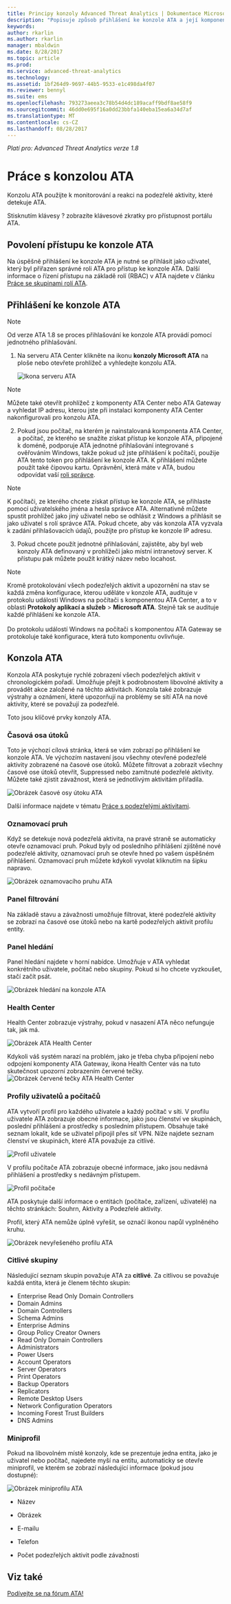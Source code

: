 ```yaml
---
title: Principy konzoly Advanced Threat Analytics | Dokumentace Microsoftu
description: "Popisuje způsob přihlášení ke konzole ATA a její komponenty."
keywords: 
author: rkarlin
ms.author: rkarlin
manager: mbaldwin
ms.date: 8/28/2017
ms.topic: article
ms.prod: 
ms.service: advanced-threat-analytics
ms.technology: 
ms.assetid: 1bf264d9-9697-44b5-9533-e1c498da4f07
ms.reviewer: bennyl
ms.suite: ems
ms.openlocfilehash: 793273aeea3c78b54d4dc189acaff9bdf8ae58f9
ms.sourcegitcommit: 46dd0e695f16a0dd23bbfa140eba15ea6a34d7af
ms.translationtype: MT
ms.contentlocale: cs-CZ
ms.lasthandoff: 08/28/2017
---
```

*Platí pro: Advanced Threat Analytics verze 1.8*



# <a name="working-with-the-ata-console"></a>Práce s konzolou ATA

Konzolu ATA použijte k monitorování a reakci na podezřelé aktivity, které detekuje ATA.

Stisknutím klávesy ? zobrazíte klávesové zkratky pro přístupnost portálu ATA. 

## <a name="enabling-access-to-the-ata-console"></a>Povolení přístupu ke konzole ATA
Na úspěšně přihlášení ke konzole ATA je nutné se přihlásit jako uživatel, který byl přiřazen správné roli ATA pro přístup ke konzole ATA. Další informace o řízení přístupu na základě rolí (RBAC) v ATA najdete v článku [Práce se skupinami rolí ATA](ata-role-groups.md).

## <a name="logging-into-the-ata-console"></a>Přihlášení ke konzole ATA

>[!NOTE]
 > Od verze ATA 1.8 se proces přihlašování ke konzole ATA provádí pomocí jednotného přihlašování.

1. Na serveru ATA Center klikněte na ikonu **konzoly Microsoft ATA** na ploše nebo otevřete prohlížeč a vyhledejte konzolu ATA.

    ![Ikona serveru ATA](media/ata-server-icon.png)

 >[!NOTE]
 > Můžete také otevřít prohlížeč z komponenty ATA Center nebo ATA Gateway a vyhledat IP adresu, kterou jste při instalaci komponenty ATA Center nakonfigurovali pro konzolu ATA.    

2.  Pokud jsou počítač, na kterém je nainstalovaná komponenta ATA Center, a počítač, ze kterého se snažíte získat přístup ke konzole ATA, připojené k doméně, podporuje ATA jednotné přihlašování integrované s ověřováním Windows, takže pokud už jste přihlášení k počítači, použije ATA tento token pro přihlášení ke konzole ATA. K přihlášení můžete použít také čipovou kartu. Oprávnění, která máte v ATA, budou odpovídat vaší [roli správce](ata-role-groups.md).

 > [!NOTE]
 > K počítači, ze kterého chcete získat přístup ke konzole ATA, se přihlaste pomocí uživatelského jména a hesla správce ATA. Alternativně můžete spustit prohlížeč jako jiný uživatel nebo se odhlásit z Windows a přihlásit se jako uživatel s rolí správce ATA. Pokud chcete, aby vás konzola ATA vyzvala k zadání přihlašovacích údajů, použijte pro přístup ke konzole IP adresu.

3. Pokud chcete použít jednotné přihlašování, zajistěte, aby byl web konzoly ATA definovaný v prohlížeči jako místní intranetový server. K přístupu pak můžete použít krátký název nebo locahost.

> [!NOTE]
> Kromě protokolování všech podezřelých aktivit a upozornění na stav se každá změna konfigurace, kterou uděláte v konzole ATA, audituje v protokolu událostí Windows na počítači s komponentou ATA Center, a to v oblasti **Protokoly aplikací a služeb** > **Microsoft ATA**. Stejně tak se audituje každé přihlášení ke konzole ATA.<br></br>  Do protokolu událostí Windows na počítači s komponentou ATA Gateway se protokoluje také konfigurace, která tuto komponentu ovlivňuje. 



## <a name="the-ata-console"></a>Konzola ATA

Konzola ATA poskytuje rychlé zobrazení všech podezřelých aktivit v chronologickém pořadí. Umožňuje přejít k podrobnostem libovolné aktivity a provádět akce založené na těchto aktivitách. Konzola také zobrazuje výstrahy a oznámení, které upozorňují na problémy se sítí ATA na nové aktivity, které se považují za podezřelé.

Toto jsou klíčové prvky konzoly ATA.


### <a name="attack-time-line"></a>Časová osa útoků

Toto je výchozí cílová stránka, která se vám zobrazí po přihlášení ke konzole ATA. Ve výchozím nastavení jsou všechny otevřené podezřelé aktivity zobrazené na časové ose útoků. Můžete filtrovat a zobrazit všechny časové ose útoků otevřít, Suppressed nebo zamítnuté podezřelé aktivity. Můžete také zjistit závažnost, která se jednotlivým aktivitám přiřadila.

![Obrázek časové osy útoku ATA](media/ATA-Suspicious-Activity-Timeline.jpg)

Další informace najdete v tématu [Práce s podezřelými aktivitami](working-with-suspicious-activities.md).

### <a name="notification-bar"></a>Oznamovací pruh

Když se detekuje nová podezřelá aktivita, na pravé straně se automaticky otevře oznamovací pruh. Pokud byly od posledního přihlášení zjištěné nové podezřelé aktivity, oznamovací pruh se otevře hned po vašem úspěšném přihlášení. Oznamovací pruh můžete kdykoli vyvolat kliknutím na šipku napravo.

![Obrázek oznamovacího pruhu ATA](media/notification-bar-1.7.png)

### <a name="filtering-panel"></a>Panel filtrování

Na základě stavu a závažnosti umožňuje filtrovat, které podezřelé aktivity se zobrazí na časové ose útoků nebo na kartě podezřelých aktivit profilu entity.

### <a name="search-bar"></a>Panel hledání

Panel hledání najdete v horní nabídce. Umožňuje v ATA vyhledat konkrétního uživatele, počítač nebo skupiny. Pokud si ho chcete vyzkoušet, stačí začít psát.

![Obrázek hledání na konzole ATA](media/ATA-console-search.png)

### <a name="health-center"></a>Health Center

Health Center zobrazuje výstrahy, pokud v nasazení ATA něco nefunguje tak, jak má.

![Obrázek ATA Health Center](media/ATA-Health-Issue.jpg)

Kdykoli váš systém narazí na problém, jako je třeba chyba připojení nebo odpojení komponenty ATA Gateway, ikona Health Center vás na tuto skutečnost upozorní zobrazením červené tečky. ![Obrázek červené tečky ATA Health Center](media/ATA-Health-Center-Alert-red-dot.png)

### <a name="user-and-computer-profiles"></a>Profily uživatelů a počítačů

ATA vytvoří profil pro každého uživatele a každý počítač v síti. V profilu uživatele ATA zobrazuje obecné informace, jako jsou členství ve skupinách, poslední přihlášení a prostředky s posledním přístupem. Obsahuje také seznam lokalit, kde se uživatel připojil přes síť VPN. Níže najdete seznam členství ve skupinách, které ATA považuje za citlivé.

![Profil uživatele](media/user-profile.png)

V profilu počítače ATA zobrazuje obecné informace, jako jsou nedávná přihlášení a prostředky s nedávným přístupem.

![Profil počítače](media/computer-profile.png)

ATA poskytuje další informace o entitách (počítače, zařízení, uživatelé) na těchto stránkách: Souhrn, Aktivity a Podezřelé aktivity.

Profil, který ATA nemůže úplně vyřešit, se označí ikonou napůl vyplněného kruhu.


![Obrázek nevyřešeného profilu ATA](media/ATA-Unresolved-Profile.jpg)

### <a name="sensitive-groups"></a>Citlivé skupiny

Následující seznam skupin považuje ATA za **citlivé**. Za citlivou se považuje každá entita, která je členem těchto skupin:

- Enterprise Read Only Domain Controllers 
- Domain Admins 
- Domain Controllers 
- Schema Admins
- Enterprise Admins 
- Group Policy Creator Owners 
- Read Only Domain Controllers 
- Administrators  
- Power Users  
- Account Operators  
- Server Operators   
- Print Operators
- Backup Operators
- Replicators 
- Remote Desktop Users 
- Network Configuration Operators 
- Incoming Forest Trust Builders 
- DNS Admins 


### <a name="mini-profile"></a>Miniprofil

Pokud na libovolném místě konzoly, kde se prezentuje jedna entita, jako je uživatel nebo počítač, najedete myší na entitu, automaticky se otevře miniprofil, ve kterém se zobrazí následující informace (pokud jsou dostupné):

![Obrázek miniprofilu ATA](media/ATA-mini-profile.jpg)

-   Název

-   Obrázek

-   E-mailu

-   Telefon

-   Počet podezřelých aktivit podle závažnosti



## <a name="see-also"></a>Viz také
[Podívejte se na fórum ATA!](https://social.technet.microsoft.com/Forums/security/home?forum=mata)
